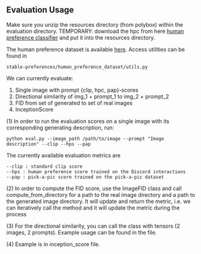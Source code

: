 ## Evaluation Usage

Make sure you unzip the resources directory (from polybox) within the evaluation directory.
TEMPORARY: download the hpc from here [human preference classifier](https://mycuhk-my.sharepoint.com/personal/1155172150_link_cuhk_edu_hk/_layouts/15/onedrive.aspx?id=%2Fpersonal%2F1155172150%5Flink%5Fcuhk%5Fedu%5Fhk%2FDocuments%2FHPS%2Fhpc%2Ept&parent=%2Fpersonal%2F1155172150%5Flink%5Fcuhk%5Fedu%5Fhk%2FDocuments%2FHPS&ga=1) and put it into the resources directory.

The human preference dataset is available [here](https://mycuhk-my.sharepoint.com/personal/1155172150_link_cuhk_edu_hk/_layouts/15/onedrive.aspx?id=%2Fpersonal%2F1155172150%5Flink%5Fcuhk%5Fedu%5Fhk%2FDocuments%2FHPS%2Fdataset%2Ezip&parent=%2Fpersonal%2F1155172150%5Flink%5Fcuhk%5Fedu%5Fhk%2FDocuments%2FHPS&ga=1). Access utilities can be found in 
```
stable-preferences/human_preference_dataset/utils.py
```

We can currently evaluate:
1. Single image with prompt {clip, hpc, pap}-scores
2. Directional similarity of img_1 + prompt_1 to img_2 + prompt_2
3. FID from set of generated to set of real images
4. InceptionScore

(1) In order to run the evaluation scores on a single image with its corresponding generating description, run:
```
python eval.py --image_path /path/to/image --prompt "Image description" --clip --hps --pap
```

The currently available evaluation metrics are 
```
--clip : standard clip score 
--hps : human preference score trained on the Discord interactions
--pap : pick-a-pic score trained on the pick-a-pic dataset
```

(2) In order to compute the FID score, use the ImageFID class and call compute_from_directory for a path to the real image directory and a path to the generated image directory. It will update and return the metric, i.e. we can iteratively call the method and it will update the metric during the process

(3) For the directional similarity, you can call the class with tensors (2 images, 2 prompts). Example usage can be found in the file.

(4) Example is in inception_score file.
